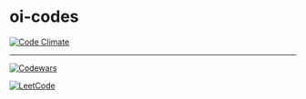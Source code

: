 # oi-codes

[![Code Climate][codeclimate-badge]][codeclimate-status]

---

[![Codewars](https://www.codewars.com/users/airt/badges/micro)](https://www.codewars.com/users/airt)

[![LeetCode](https://leetcode.com/favicon-32x32.png)](https://leetcode.com/)

[codeclimate-badge]: https://img.shields.io/codeclimate/maintainability/airt/oi-codes.svg
[codeclimate-status]: https://codeclimate.com/github/airt/oi-codes
